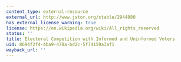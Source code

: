 ```yaml
---
content_type: external-resource
external_url: http://www.jstor.org/stable/2944880
has_external_license_warning: true
license: https://en.wikipedia.org/wiki/All_rights_reserved
status: ''
title: Electoral Competition with Informed and Uninformed Voters
uid: 8694f2f4-4ba9-478a-bd2c-5f74159a3af1
wayback_url: ''
---
```

